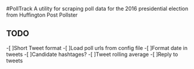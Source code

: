 #PollTrack
A utility for scraping poll data for the 2016 presidential election from Huffington Post Pollster

## TODO
-[ ]Short Tweet format
-[ ]Load poll urls from config file
-[ ]Format date in tweets
-[ ]Candidate hashtages?
-[ ]Tweet rolling average
-[ ]Reply to tweets